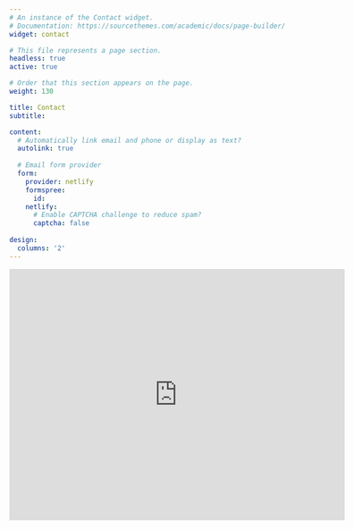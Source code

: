 ```yaml
---
# An instance of the Contact widget.
# Documentation: https://sourcethemes.com/academic/docs/page-builder/
widget: contact

# This file represents a page section.
headless: true
active: true

# Order that this section appears on the page.
weight: 130

title: Contact
subtitle:

content:
  # Automatically link email and phone or display as text?
  autolink: true
  
  # Email form provider
  form:
    provider: netlify
    formspree:
      id:
    netlify:
      # Enable CAPTCHA challenge to reduce spam?
      captcha: false
  
design:
  columns: '2'
---
```


<iframe src="https://www.google.com/maps/embed?pb=!1m18!1m12!1m3!1d3104.9583104978383!2d-77.05305278437991!3d38.902068654273464!2m3!1f0!2f0!3f0!3m2!1i1024!2i768!4f13.1!3m3!1m2!1s0x89b7b7b3e11ba50b%3A0x9c1077280a36f048!2sMilken%20Institute%20School%20of%20Public%20Health!5e0!3m2!1sen!2sus!4v1637425665641!5m2!1sen!2sus" width="600" height="450" style="border:0;" allowfullscreen="" loading="lazy"></iframe>
